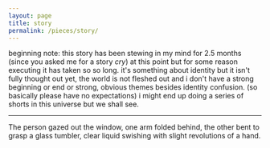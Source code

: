 ```yaml
---
layout: page
title: story
permalink: /pieces/story/
---
```


beginning note:
this story has been stewing in my mind for 2.5 months (since you asked me for a story *cry*) at this point but for some reason executing it has taken so so long. it's something about identity but it isn't fully thought out yet, the world is not fleshed out and i don't have a strong beginning or end or strong, obvious themes besides identity confusion. (so basically please have no expectations) i might end up doing a series of shorts in this universe but we shall see.

---

The person gazed out the window, one arm folded behind, the other bent to grasp a glass tumbler, clear liquid swishing with slight revolutions of a hand. 